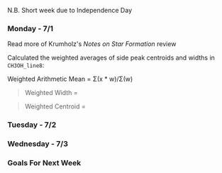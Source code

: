 N.B. Short week due to Independence Day

### Monday - 7/1

Read more of Krumholz's *Notes on Star Formation* review

Calculated the weighted averages of side peak centroids and widths in `CH3OH_line8`:

Weighted Arithmetic Mean = Σ(x * w)/Σ(w)

> Weighted Width =  

> Weighted Centroid =  

### Tuesday - 7/2


### Wednesday - 7/3


### Goals For Next Week
